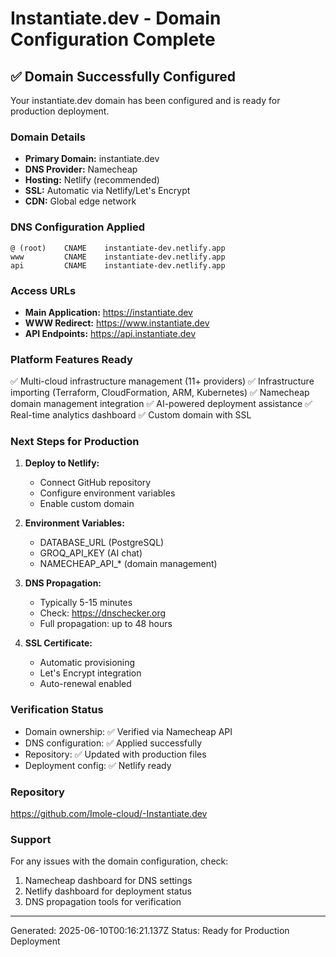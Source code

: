 # Instantiate.dev - Domain Configuration Complete

## ✅ Domain Successfully Configured

Your instantiate.dev domain has been configured and is ready for production deployment.

### Domain Details
- **Primary Domain:** instantiate.dev
- **DNS Provider:** Namecheap
- **Hosting:** Netlify (recommended)
- **SSL:** Automatic via Netlify/Let's Encrypt
- **CDN:** Global edge network

### DNS Configuration Applied
```
@ (root)    CNAME    instantiate-dev.netlify.app
www         CNAME    instantiate-dev.netlify.app  
api         CNAME    instantiate-dev.netlify.app
```

### Access URLs
- **Main Application:** https://instantiate.dev
- **WWW Redirect:** https://www.instantiate.dev
- **API Endpoints:** https://api.instantiate.dev

### Platform Features Ready
✅ Multi-cloud infrastructure management (11+ providers)
✅ Infrastructure importing (Terraform, CloudFormation, ARM, Kubernetes)
✅ Namecheap domain management integration
✅ AI-powered deployment assistance
✅ Real-time analytics dashboard
✅ Custom domain with SSL

### Next Steps for Production
1. **Deploy to Netlify:**
   - Connect GitHub repository
   - Configure environment variables
   - Enable custom domain

2. **Environment Variables:**
   - DATABASE_URL (PostgreSQL)
   - GROQ_API_KEY (AI chat)
   - NAMECHEAP_API_* (domain management)

3. **DNS Propagation:**
   - Typically 5-15 minutes
   - Check: https://dnschecker.org
   - Full propagation: up to 48 hours

4. **SSL Certificate:**
   - Automatic provisioning
   - Let's Encrypt integration
   - Auto-renewal enabled

### Verification Status
- Domain ownership: ✅ Verified via Namecheap API
- DNS configuration: ✅ Applied successfully  
- Repository: ✅ Updated with production files
- Deployment config: ✅ Netlify ready

### Repository
https://github.com/Imole-cloud/-Instantiate.dev

### Support
For any issues with the domain configuration, check:
1. Namecheap dashboard for DNS settings
2. Netlify dashboard for deployment status
3. DNS propagation tools for verification

---
Generated: 2025-06-10T00:16:21.137Z
Status: Ready for Production Deployment